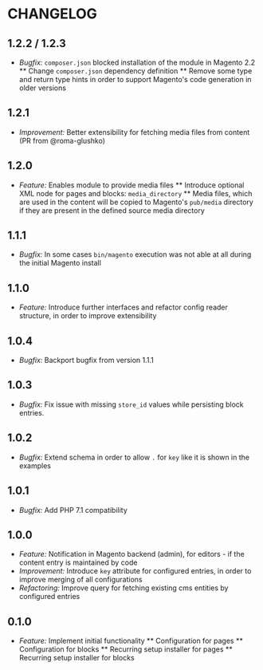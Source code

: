 # CHANGELOG

## 1.2.2 / 1.2.3
* *Bugfix:* `composer.json` blocked installation of the module in Magento 2.2
** Change `composer.json` dependency definition
** Remove some type and return type hints in order to support Magento's code generation in older versions

## 1.2.1
* *Improvement:* Better extensibility for fetching media files from content (PR from @roma-glushko)

## 1.2.0
* *Feature:* Enables module to provide media files
** Introduce optional XML node for pages and blocks: `media_directory`
** Media files, which are used in the content will be copied to Magento's `pub/media` directory if they are
   present in the defined source media directory

## 1.1.1
* *Bugfix:* In some cases `bin/magento` execution was not able at all during the initial Magento install

## 1.1.0
* *Feature:* Introduce further interfaces and refactor config reader structure, in order to improve extensibility

## 1.0.4
* *Bugfix:* Backport bugfix from version 1.1.1

## 1.0.3
* *Bugfix:* Fix issue with missing `store_id` values while persisting block entries.

## 1.0.2
* *Bugfix:* Extend schema in order to allow `.` for `key` like it is shown in the examples

## 1.0.1
* *Bugfix:* Add PHP 7.1 compatibility

## 1.0.0
* *Feature:* Notification in Magento backend (admin), for editors - if the content entry is maintained by code
* *Improvement:* Introduce `key` attribute for configured entries, in order to improve merging of all configurations
* *Refactoring:* Improve query for fetching existing cms entities by configured entries

## 0.1.0
* *Feature:* Implement initial functionality
** Configuration for pages
** Configuration for blocks
** Recurring setup installer for pages
** Recurring setup installer for blocks